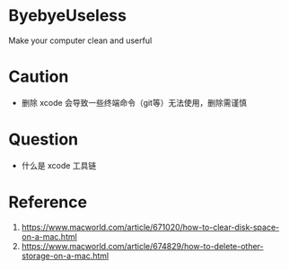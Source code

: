 # ByebyeUseless

Make your computer clean and userful

# Caution
* 删除 xcode 会导致一些终端命令（git等）无法使用，删除需谨慎

# Question
* 什么是 xcode 工具链

# Reference
1. https://www.macworld.com/article/671020/how-to-clear-disk-space-on-a-mac.html
2. https://www.macworld.com/article/674829/how-to-delete-other-storage-on-a-mac.html